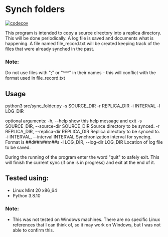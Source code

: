 # Synch folders
[![codecov](https://codecov.io/gl/orhanoch/folder_sync/branch/master/graph/badge.svg?token=637Y4XEGSZ)](https://codecov.io/gl/orhanoch/folder_sync)

This program is intended to copy a source directory into a replica directory.
This will be done periodically.
A log file is saved and documents what is happening.
A file named file_record.txt will be created keeping track of the files that were already synched in the past.

### Note:
Do not use files with ";" or "^^^" in their names - this will conflict with the format used in file_record.txt
## Usage
python3 src/sync_folder.py -s SOURCE_DIR -r REPLICA_DIR -i INTERVAL -l LOG_DIR

optional arguments:
  -h, --help            show this help message and exit
  -s SOURCE_DIR, --source-dir SOURCE_DIR
                        Source directory to be synced.
  -r REPLICA_DIR, --replica-dir REPLICA_DIR
                        Replica directory to be synced to.
  -i INTERVAL, --interval INTERVAL
                        Synchronization interval for syncing. Format is ##d##h##m##s
  -l LOG_DIR, --log-dir LOG_DIR
                        Location of log file to be saved.

During the running of the program enter the word "quit" to safely exit. This will finish the current sync (if one is in progress) and exit at the end of it.

## Tested using:
- Linux Mint 20 x86_64
- Python 3.8.10

### Note:
- This was not tested on Windows machines. There are no specific Linux references that I can think of, so it may work on Windows, but I was not able to confirm this.

